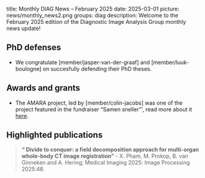 title: Monthly DIAG News – February 2025
date: 2025-03-01
picture: news/monthly_news2.png
groups: diag
description: Welcome to the February 2025 edition of the Diagnostic Image Analysis Group monthly news update!

## PhD defenses 
- We congratulate [member/jasper-van-der-graaf] and [member/luuk-boulogne] on succesfully defending their PhD theses.

## Awards and grants
- The AMARA project, led by [member/colin-jacobs] was one of the project featured in the fundraiser “Samen sneller”', read more about it [here](https://www.kwf.nl/doneren/steun-met-een-grote-gift).

## Highlighted publications
> **“ Divide to conquer: a field decomposition approach for multi-organ whole-body CT image registration”** - X. Pham, M. Prokop, B. van Ginneken and A. Hering; Medical Imaging 2025: Image Processing 2025:48.
